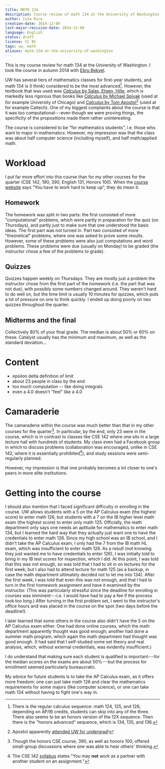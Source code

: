 ```yaml
---
title: MATH 134
description: Course review of math 134 at the University of Washington
author: Issa Rice
creation-date: 2014-12-09
last-major-revision-date: 2014-12-09
language: English
status: draft
license: CC BY
tags: uw, math
aliases: math-134-at-the-university-of-washington
---
```


This is my course review for math 134 at the University of Washington.
I took the course in autumn 2014 with [Ebru Bekyel](http://www.math.washington.edu/~ebekyel/).

UW has several tiers of mathematics classes for first-year students, and math 134 is (I think) considered to be the most advanced[^uwmath].
However, the textbook that was used was [*Calculus* by Salas, Etgen, Hille](!am), which is markedly less rigorous than books like [*Calculus* by Michael Spivak](!am) (used at for example University of Chicago) and [*Calculus* by Tom Apostol](!am)[^apostol] (used at for example Caltech).
One of my biggest complaints about the course is that it was too computational---even though we were proving things, the specificity of the propositions made them rather uninteresting.

The course is considered to be "for mathematics students", i.e. those who want to major in mathematics.
However, my impression was that the class was about half computer science (including myself), and half math/applied math.

[^uwmath]: There is the regular calculus sequence: math 124, 125, and 126; depending on AP/IB credits, students can skip into any of the three.
There also seems to be an honors version of the 12X sequence.
Then there is the "honors advanced" sequence, which is 134, 135, and 136.

[^apostol]: Apostol apparently [attended UW for undergrad](https://en.wikipedia.org/wiki/Tom_M._Apostol)!

# Workload

I put far more effort into this course than for my other courses for the quarter (CSE 142, 190, 390, English 131, Honors 100).
When the [course website](http://www.math.washington.edu/~ebekyel/Math134/) says "You have to work hard to keep up", they do mean it.

## Homework

The homework was split in two parts: the first consisted of more "computational" problems, which were partly in preparation for the quiz (on Thursdays), and partly just to make sure that one understood the basic ideas.
The first part was not turned in.
Part two consisted of more "theoretical" problems, where one was asked to prove some results.
However, some of these problems were also just computations and word problems.
These problems were due (usually on Monday) to be graded (the instructor chose a few of the problems to grade).

## Quizzes

Quizzes happen weekly on Thursdays.
They are mostly just a problem the instructor chose from the first part of the homework (i.e. the part that was not due), with possibly some numbers changed around.
They weren't hard to do well on, but the time limit is usually 10 minutes for quizzes, which puts a lot of pressure on one to think quickly.
I ended up doing poorly on two quizzes throughout the quarter.

## Midterms and the final

Collectively 80\% of your final grade.
The median is about 50\% or 60\% on these.
Catalyst usually has the minimum and maximum, as well as the standard deviation...

# Content

- epsilon delta definition of limit
- about 23 people in class by the end
- too much computation -- like doing integrals
- even a 4.0 doesn't "feel" like a 4.0

# Camaraderie

The camaraderie within the course was much better than that in my other courses for the quarter[^cam].
In particular, by the end, only 23 were in the course, which is in contrast to classes like CSE 142 where one sits in a large lecture hall with hundreds of students.
My class even had a Facebook group in which to discuss problems (collaboration was encouraged, unlike in CSE 142, where it is essentially prohibited[^collab142]), and study sessions were semi-regularly planned.

[^cam]: Though the honors CSE course, 390, as well as honors 100, offered small-group discussions where one was able to hear others' thinking.

[^collab142]: The CSE 142 [syllabus](http://courses.cs.washington.edu/courses/cse142/14au/handouts/01.html) states "You may **not** work as a partner with another student on an assignment."

However, my impression is that one probably becomes a lot closer to one's peers in more elite institutions.

# Getting into the course

I should also mention that I faced significant difficulty in enrolling in the course.
UW allows students with a 5 on the AP Calculus exam (the highest score) to enter math 126, but students with a 7 on the IB higher level math exam (the highest score) to enter only math 125.
Officially, the math department only says one needs an aptitude for mathematics to enter math 134, but I learned the hard way that they actually just want one to have the credentials to enter math 126.
Since my high school was an IB school, and I didn't take the AP Calculus exam, I only had the 7 from the IB math HL exam, which was insufficient to enter math 126.
As a result (not knowing they just wanted me to have credentials to enter 126), I was initially told to bring in my IB test scores for inspection, which I did.
At this point, I was told that this was not enough, so was told that I had to sit in on lectures for the first week; but I also had to attend lecture for math 125 (as a backup, in case the math department ultimately decided not to let me into 134).
After the first week, I was told that even this was not enough, and that I had to turn in the first homework assignment and have it examined by the instructor.
(This was particularly stressful since the deadline for enrolling in courses was imminent---i.e. I would have had to pay a fee if the process took too long.)
After turning in the first problem set, I went to the instructor's office hours and was placed in the course on the spot (two days before the deadline!).

I later learned that some others in the course also didn't have the 5 on the AP Calculus exam either.
One had done online courses, which the math department apparently thought was good enough; another had done a summer math program, which again the math department had thought was good enough.
(I had said that I self-studied some set theory and real analysis, which, without external credentials, was evidently insufficient.)

I do understand that making sure each student is qualified is important---for the median scores on the exams are about 50\%---but the process for enrollment seemed particularly bureaucratic.

My advice for future students is to take the AP Calculus exam, as it offers more freedom: one can just take math 126 and clear the mathematics requirements for some majors (like computer science), or one can take math 134 without having to fight one's way in.
